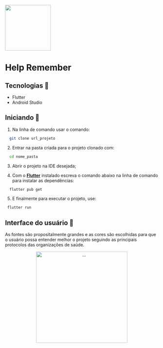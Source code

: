<p style="">
<img 
    src="https://user-images.githubusercontent.com/61352086/177392934-e9681a10-f31d-426f-b69f-2bca55d15abe.png" 
    style="width: 150px"
/>

# Help Remember

## Tecnologias :rocket:

- Flutter
- Android Studio

## Iniciando 🏁 

1. Na linha de comando usar o comando: 
```bash
  git clone url_projeto
```

2. Entrar na pasta criada para o projeto clonado com:
```bash
  cd nome_pasta
```

3. Abrir o projeto na IDE desejada; 

4. Com o [**Flutter**](https://docs.flutter.dev/get-started/install?gclsrc=ds&gclsrc=ds) instalado escreva o comando abaixo na linha de comando para instalar as dependências:
```bash
  flutter pub get
```

5. E finalmente para executar o projeto, use:
```bash
 flutter run
```

## Interface do usuário 🎨

As fontes são propositalmente grandes e as cores são escolhidas para que o usuário possa entender melhor o projeto seguindo as principais protocolos das organizações de saúde. 
<p align="center">
   <img  width="300" src="https://user-images.githubusercontent.com/61352086/177396152-72595aa8-f6e5-4bfc-a14e-7f52cc38b228.png" alt="...">
</p>






